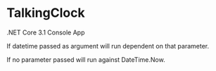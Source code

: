 # TalkingClock

.NET Core 3.1 Console App

If datetime passed as argument will run dependent on that parameter.

If no parameter passed will run against DateTime.Now.
